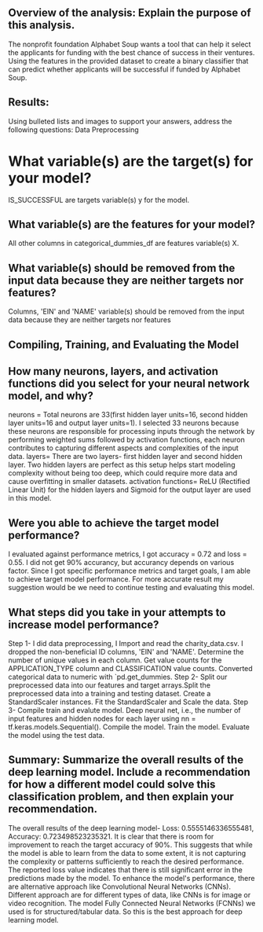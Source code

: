 ## Overview of the analysis: Explain the purpose of this analysis.

The nonprofit foundation Alphabet Soup wants a tool that can help it select the applicants for funding with the best chance of success in their ventures. Using the features in the provided dataset to create a binary classifier that can predict whether applicants will be successful if funded by Alphabet Soup.

## Results: 
Using bulleted lists and images to support your answers, address the following questions:
Data Preprocessing
# What variable(s) are the target(s) for your model?
IS_SUCCESSFUL are targets variable(s) y for the model.
## What variable(s) are the features for your model?
All other columns in categorical_dummies_df are features variable(s) X.
## What variable(s) should be removed from the input data because they are neither targets nor features?
Columns, 'EIN' and 'NAME' variable(s) should be removed from the input data because they are neither targets nor features
## Compiling, Training, and Evaluating the Model
## How many neurons, layers, and activation functions did you select for your neural network model, and why?
neurons = Total neurons are 33(first hidden layer units=16, second hidden layer units=16 and output layer units=1). I selected 33 neurons because these neurons are responsible for processing inputs through the network by performing weighted sums followed by activation functions, each neuron contributes to capturing different aspects and complexities of the input data.
layers= There are two layers- first hidden layer and second hidden layer. Two hidden layers are perfect as this setup helps start modeling complexity without being too deep, which could require more data and cause overfitting in smaller datasets.
activation functions= ReLU (Rectified Linear Unit) for the hidden layers and Sigmoid for the output layer are used in this model.
## Were you able to achieve the target model performance?
I evaluated against performance metrics, I got accuracy = 0.72 and loss = 0.55. I did not get 90% accurancy, but accurancy depends on various factor. Since I got specific performance metrics and target goals, I am able to achieve target model performance. For more accurate result my suggestion would be we need to continue testing and evaluating this model.
## What steps did you take in your attempts to increase model performance?
Step 1- I did data preprocessing, I Import and read the charity_data.csv. I dropped the non-beneficial ID columns, 'EIN' and 'NAME'.  Determine the number of unique values in each column. Get value counts for the APPLICATION_TYPE column and CLASSIFICATION value counts. Converted categorical data to numeric with `pd.get_dummies. Step 2- Split our preprocessed data into our features and target arrays.Split the preprocessed data into a training and testing dataset. Create a StandardScaler instances. Fit the StandardScaler and Scale the data. Step 3- Compile train and evalute model. Deep neural net, i.e., the number of input features and hidden nodes for each layer using nn = tf.keras.models.Sequential(). Compile the model. Train the model. Evaluate the model using the test data.
## Summary: Summarize the overall results of the deep learning model. Include a recommendation for how a different model could solve this classification problem, and then explain your recommendation.

The overall results of the deep learning model- Loss: 0.5555146336555481, Accuracy: 0.723498523235321. It is clear that there is room for improvement to reach the target accuracy of 90%.  This suggests that while the model is able to learn from the data to some extent, it is not capturing the complexity or patterns sufficiently to reach the desired performance.  The reported loss value indicates that there is still significant error in the predictions made by the model. To enhance the model's performance, there  are  alternative approach like Convolutional Neural Networks (CNNs). Different approach are for different types of data, like CNNs is for image or video recognition. The model Fully Connected Neural Networks (FCNNs) we used is for structured/tabular data. So this is the best approach for deep learning model.